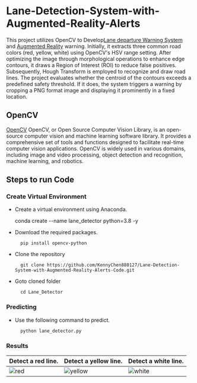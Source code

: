 # Lane-Detection-System-with-Augmented-Reality-Alerts
This project utilizes OpenCV to Develop[Lane departure Warning System](https://en.wikipedia.org/wiki/Lane_departure_warning_system) and [Augmented Reality](https://en.wikipedia.org/wiki/Augmented_reality) warning. Initially, it extracts three common road colors (red, yellow, white) using OpenCV's HSV range setting. After optimizing the image through morphological operations to enhance edge contours, it draws a Region of Interest (ROI) to reduce false positives. Subsequently, Hough Transform is employed to recognize and draw road lines. The project evaluates whether the centroid of the contours exceeds a predefined safety threshold. If it does, the system triggers a warning by cropping a PNG format image and displaying it prominently in a fixed location.

## OpenCV
[OpenCV](https://opencv.org/) OpenCV, or Open Source Computer Vision Library, is an open-source computer vision and machine learning software library. It provides a comprehensive set of tools and functions designed to facilitate real-time computer vision applications. OpenCV is widely used in various domains, including image and video processing, object detection and recognition, machine learning, and robotics.


## Steps to run Code
### Create Virtual Environment
* Create a virtual environment using Anaconda.

	conda create --name lane_detector python=3.8 -y

* Download the required packages.

        pip install opencv-python 

* Clone the repository
  
        git clone https://github.com/KennyChen880127/Lane-Detection-System-with-Augmented-Reality-Alerts-Code.git

* Goto cloned folder
  
        cd Lane_Detector

### Predicting
* Use the following command to predict.

        python lane_detector.py
  
### Results
| Detect a red line. | Detect a yellow line. | Detect a white line. |
| ------------- | ------------- | ------------- |
| ![red](https://github.com/KennyChen880127/Lane-Detection-System-with-Augmented-Reality-Alerts-Code/assets/99500847/9e32e872-bb11-4e89-9f1a-1f6d3aeec322) | ![yellow](https://github.com/KennyChen880127/Lane-Detection-System-with-Augmented-Reality-Alerts-Code/assets/99500847/833653bb-32d8-4006-a994-276a792ff33c) | ![white](https://github.com/KennyChen880127/Lane-Detection-System-with-Augmented-Reality-Alerts-Code/assets/99500847/bd6400f5-9e34-41b9-b906-b07681abbbe1) |

